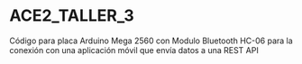 # ACE2_TALLER_3
Código para placa Arduino Mega 2560 con Modulo Bluetooth HC-06 para la conexión con una aplicación móvil que envía datos a una REST API
